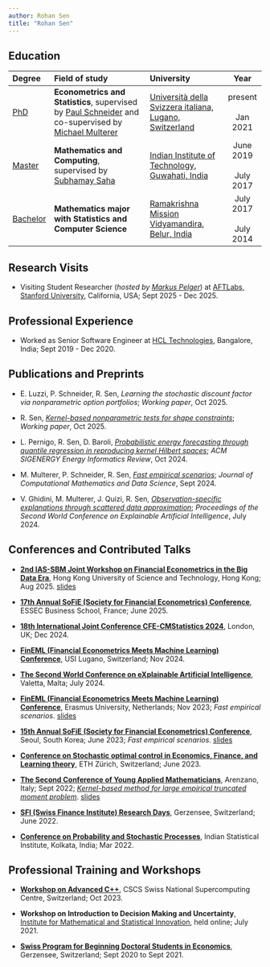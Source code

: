 ```yaml
---
author: Rohan Sen
title: "Rohan Sen"
---
```


## Education

| Degree | Field of study | University | Year |
| :------ | :-------------- | :---------- | :----: |
| <u>PhD</u> | **Econometrics and Statistics**, supervised by [Paul Schneider](https://sites.google.com/view/paul-schneider) and co-supervised by [Michael Multerer](https://muchip.github.io) | [Università della Svizzera italiana, Lugano, Switzerland](https://www.usi.ch/en) | present <br> <i class="fas fa-long-arrow-alt-up"></i> <br> Jan 2021 |
| <u>Master</u> | **Mathematics and Computing**, supervised by [Subhamay Saha](https://sites.google.com/site/sahasubhamay86/)| [Indian Institute of Technology, Guwahati, India](https://www.iitg.ac.in/) | June 2019 <br> <i class="fas fa-long-arrow-alt-up" style="text-align: center;"></i> <br> July 2017 |
| <u>Bachelor</u>   | **Mathematics major with Statistics and Computer Science** | [Ramakrishna Mission Vidyamandira, Belur, India](https://sites.google.com/view/vidyamandira-math) | July 2017 <br> <i class="fas fa-long-arrow-alt-up" style="text-align: center;"></i> <br> July 2014 |


## Research Visits
- Visiting Student Researcher (*hosted by [Markus Pelger](https://mpelger.people.stanford.edu/)*) at [AFTLabs, Stanford University](https://fintech.stanford.edu/), California, USA; Sept 2025 - Dec 2025.


## Professional Experience
- Worked as Senior Software Engineer at [HCL Technologies](https://www.hcltech.com/), Bangalore, India; Sept 2019 - Dec 2020.


## Publications and Preprints 
- E. Luzzi, P. Schneider, R. Sen, *Learning the stochastic discount factor via nonparametric option portfolios*; *Working paper*, Oct 2025.

- R. Sen, [*Kernel-based nonparametric tests for shape constraints*](https://arxiv.org/html/2510.16745v2); *Working paper*, Oct 2025.

- L. Pernigo, R. Sen, D. Baroli, [*Probabilistic energy forecasting through quantile regression in reproducing kernel Hilbert spaces*](https://energy.acm.org/eir/probabilistic-energy-forecasting-through-quantile-regression-in-reproducing-kernel-hilbert-spaces/); *ACM SIGENERGY Energy Informatics Review*, Oct 2024.

- M. Multerer, P. Schneider, R. Sen, [*Fast empirical scenarios*](https://www.sciencedirect.com/science/article/pii/S2772415824000105?via%3Dihub); *Journal of Computational Mathematics and Data Science*, Sept 2024.

- V. Ghidini, M. Multerer, J. Quizi, R. Sen, [*Observation-specific explanations through scattered data approximation*](https://link.springer.com/chapter/10.1007/978-3-031-63797-1_17); *Proceedings of the Second World Conference on Explainable Artificial Intelligence*, July 2024.


## Conferences and Contributed Talks

- [**2nd IAS-SBM Joint Workshop on Financial Econometrics in the Big Data Era**](https://calendar.hkust.edu.hk/events/2nd-hkust-ias-sbm-joint-workshop-financial-econometrics-big-data-era), Hong Kong University of Science and Technology, Hong Kong; Aug 2025. [slides](assets/slides/HKUST.pdf)

- [**17th Annual SoFiE (Society for Financial Econometrics) Conference**](https://sites.google.com/essec.edu/sofie-conference-2025/home), ESSEC Business School, France; June 2025.

- [**18th International Joint Conference CFE-CMStatistics 2024**](https://www.cmstatistics.org/CFECMStatistics2024/), London, UK; Dec 2024.

- [**FinEML (Financial Econometrics Meets Machine Learning) Conference**](https://www.eco.usi.ch/en/feeds/9787), USI Lugano, Switzerland; Nov 2024.

- [**The Second World Conference on eXplainable Artificial Intelligence**](https://xaiworldconference.com/2024/), Valetta, Malta; July 2024.

- [**FinEML (Financial Econometrics Meets Machine Learning) Conference**](https://www.eur.nl/en/ese/events/fineml-2023-11-10), Erasmus University, Netherlands; Nov 2023; *Fast empirical scenarios*. [slides](assets/slides/FinEML.pdf)

- [**15th Annual SoFiE (Society for Financial Econometrics) Conference**](https://sofie2023seoul.skku.edu/sofie/index.do), Seoul, South Korea; June 2023; *Fast empirical scenarios*. [slides](assets/slides/SoFiE.pdf)

- [**Conference on Stochastic optimal control in Economics, Finance, and Learning theory**](https://math.ethz.ch/fim/activities/conferences/past-conferences/2023/stochastic-optimal-control.html), ETH Zürich, Switzerland; June 2023.

- [**The Second Conference of Young Applied Mathematicians**](https://www.uzerbinati.eu/Conference/2022/index.html), Arenzano, Italy; Sept 2022; [*Kernel-based method for large empirical truncated moment problem*](https://www.youtube.com/watch?v=GTkvT23VM7c&t=1807s&ab_channel=YAMCConferenceofYoungAppliedMathematicians). [slides](assets/slides/YAMC.pdf)
  
- [**SFI (Swiss Finance Institute) Research Days**](https://www.sfi.ch/en/faculty/research-days), Gerzensee, Switzerland; June 2022.

- [**Conference on Probability and Stochastic Processes**](https://www.isid.ac.in/~rlkconf2022/program.php), Indian Statistical Institute, Kolkata, India; Mar 2022.


## Professional Training and Workshops

- [**Workshop on Advanced C++**](https://www.cscs.ch/events/events/event-detail?tx_cscsevents_pi1%5Bcontroller%5D=Event&tx_cscsevents_pi1%5Bevent%5D=158&cHash=17332c5f60688455e04eaa96a49d669f), CSCS Swiss National Supercomputing Centre, Switzerland; Oct 2023.

- **Workshop on Introduction to Decision Making and Uncertainty**, [Institute for Mathematical and Statistical Innovation](https://www.imsi.institute), held online; July 2021.

- [**Swiss Program for Beginning Doctoral Students in Economics**](https://szgerzensee.ch/courses/bdp), Gerzensee, Switzerland; Sept 2020 to Sept 2021.

